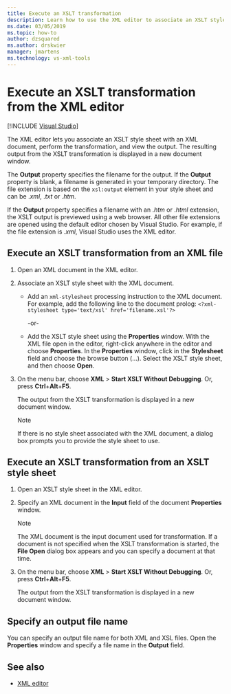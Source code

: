 ```yaml
---
title: Execute an XSLT transformation
description: Learn how to use the XML editor to associate an XSLT style sheet with an XML document, perform an XSLT transformation, and view the output.
ms.date: 03/05/2019
ms.topic: how-to
author: dzsquared
ms.author: drskwier
manager: jmartens
ms.technology: vs-xml-tools
---
```

# Execute an XSLT transformation from the XML editor

 [!INCLUDE [Visual Studio](~/includes/applies-to-version/vs-windows-only.md)]

The XML editor lets you associate an XSLT style sheet with an XML document, perform the transformation, and view the output. The resulting output from the XSLT transformation is displayed in a new document window.

The **Output** property specifies the filename for the output. If the **Output** property is blank, a filename is generated in your temporary directory. The file extension is based on the `xsl:output` element in your style sheet and can be .*xml*, .*txt* or .*htm*.

If the **Output** property specifies a filename with an .*htm* or .*html* extension, the XSLT output is previewed using a web browser. All other file extensions are opened using the default editor chosen by Visual Studio. For example, if the file extension is .*xml*, Visual Studio uses the XML editor.

## Execute an XSLT transformation from an XML file

1. Open an XML document in the XML editor.

2. Associate an XSLT style sheet with the XML document.

    - Add an `xml-stylesheet` processing instruction to the XML document. For example, add the following line to the document prolog: `<?xml-stylesheet type='text/xsl' href='filename.xsl'?>`

       -or-

    - Add the XSLT style sheet using the **Properties** window. With the XML file open in the editor, right-click anywhere in the editor and choose **Properties**. In the **Properties** window, click in the **Stylesheet** field and choose the browse button (...). Select the XSLT style sheet, and then choose **Open**.

3. On the menu bar, choose **XML** > **Start XSLT Without Debugging**. Or, press **Ctrl**+**Alt**+**F5**.

   The output from the XSLT transformation is displayed in a new document window.

   > [!NOTE]
   > If there is no style sheet associated with the XML document, a dialog box prompts you to provide the style sheet to use.

## Execute an XSLT transformation from an XSLT style sheet

1. Open an XSLT style sheet in the XML editor.

2. Specify an XML document in the **Input** field of the document **Properties** window.

   > [!NOTE]
   > The XML document is the input document used for transformation. If a document is not specified when the XSLT transformation is started, the **File Open** dialog box appears and you can specify a document at that time.

3. On the menu bar, choose **XML** > **Start XSLT Without Debugging**. Or, press **Ctrl**+**Alt**+**F5**.

   The output from the XSLT transformation is displayed in a new document window.

## Specify an output file name

You can specify an output file name for both XML and XSL files. Open the **Properties** window and specify a file name in the **Output** field.

## See also

- [XML editor](../xml-tools/xml-editor.md)
